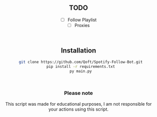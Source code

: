 <br/>
<div align="center">

## TODO

- [ ] Follow Playlist
- [ ] Proxies

<br>

## Installation

```bash
  git clone https://github.com/Qoft/Spotify-Follow-Bot.git
  pip install -r requirements.txt
  py main.py
```
    
<br>

### Please note

This script was made for educational purposes, I am not responsible for your actions using this script.
</div>
